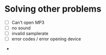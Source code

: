 # Solving other problems

* [ ] Can't open MP3
* [ ] no sound
* [ ] invalid samplerate
* [ ] error codes / error opening device
*
